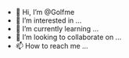 - 👋 Hi, I’m @Golfme
- 👀 I’m interested in ...
- 🌱 I’m currently learning ...
- 💞️ I’m looking to collaborate on ...
- 📫 How to reach me ...

<!---
Golfme/Golfme is a ✨ special ✨ repository because its `README.md` (this file) appears on your GitHub profile.
You can click the Preview link to take a look at your changes.
--->
